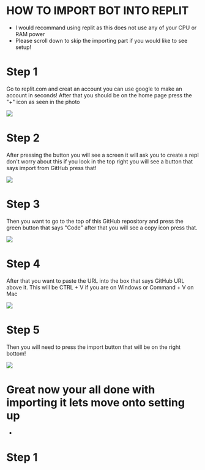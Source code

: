 # HOW TO IMPORT BOT INTO REPLIT
- I would recommand using replit as this does not use any of your CPU or RAM power
- Please scroll down to skip the importing part if you would like to see setup!

# Step 1
Go to replit.com and creat an account you can use google to make an account in seconds!
After that you should be on the home page press the "+" icon as seen in the photo

![](https://media.discordapp.net/attachments/662342214348701755/954499113607647272/unknown.png)

# Step 2
After pressing the button you will see a screen it will ask you to create a repl
don't worry about this if you look in the top right you will see a button that says
import from GitHub press that!

![](https://media.discordapp.net/attachments/662342214348701755/954499250476175451/unknown.png)

# Step 3
Then you want to go to the top of this GitHub repository and press the green button that says
"Code" after that you will see a copy icon press that.

![](https://media.discordapp.net/attachments/662342214348701755/954499159426203648/unknown.png)

# Step 4
After that you want to paste the URL into the box that says GitHub URL above it.
This will be CTRL + V if you are on Windows or Command + V on Mac

![](https://cdn.discordapp.com/attachments/662342214348701755/954501361746210816/unknown.png)

# Step 5
Then you will need to press the import button that will be on the right bottom!

![](https://cdn.discordapp.com/attachments/662342214348701755/954501851179515974/unknown.png)

# Great now your all done with importing it lets move onto setting up 
-

# Step 1

